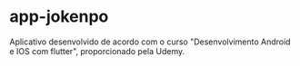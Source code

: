 # app-jokenpo
Aplicativo desenvolvido de acordo com o curso "Desenvolvimento Android e IOS com flutter", proporcionado pela Udemy.
